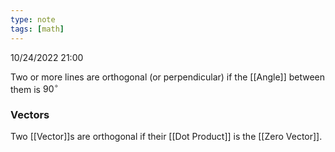 ```yaml
---
type: note
tags: [math]
---
```

10/24/2022 21:00

  

Two or more lines are orthogonal (or perpendicular) if the [[Angle]] between them is $90^\circ$ 


### Vectors
Two [[Vector]]s are orthogonal if their [[Dot Product]] is the [[Zero Vector]]. 